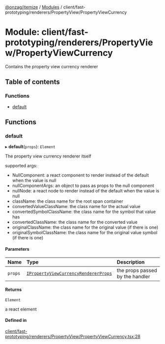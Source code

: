 [@onzag/itemize](../README.md) / [Modules](../modules.md) / client/fast-prototyping/renderers/PropertyView/PropertyViewCurrency

# Module: client/fast-prototyping/renderers/PropertyView/PropertyViewCurrency

Contains the property view currency renderer

## Table of contents

### Functions

- [default](client_fast_prototyping_renderers_PropertyView_PropertyViewCurrency.md#default)

## Functions

### default

▸ **default**(`props`): `Element`

The property view currency renderer itself

supported args:
- NullComponent: a react component to render instead of the default when the value is null
- nullComponentArgs: an object to pass as props to the null component
- nullNode: a react node to render instead of the default when the value is null
- className: the class name for the root span container
- convertedValueClassName: the class name for the actual value
- convertedSymbolClassName: the class name for the symbol that value has
- convertedClassName: the class name for the converted value
- originalClassName: the class name for the original value (if there is one)
- originalSymbolClassName: the class name for the original value symbol (if there is one)

#### Parameters

| Name | Type | Description |
| :------ | :------ | :------ |
| `props` | [`IPropertyViewCurrencyRendererProps`](../interfaces/client_internal_components_PropertyView_PropertyViewCurrency.IPropertyViewCurrencyRendererProps.md) | the props passed by the handler |

#### Returns

`Element`

a react element

#### Defined in

[client/fast-prototyping/renderers/PropertyView/PropertyViewCurrency.tsx:28](https://github.com/onzag/itemize/blob/59702dd5/client/fast-prototyping/renderers/PropertyView/PropertyViewCurrency.tsx#L28)
